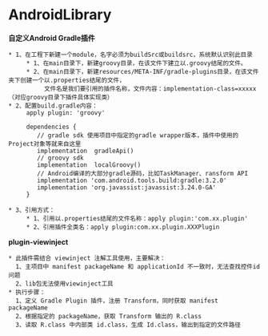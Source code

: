 # AndroidLibrary #

**自定义Android Gradle插件**

    * 1、在工程下新建一个module，名字必须为buildSrc或buildsrc，系统默认识别此目录
         * 1、在main目录下，新建groovy目录，在该文件下建立以.groovy结尾的文件。
         * 2、在main目录下，新建resources/META-INF/gradle-plugins目录，在该文件夹下创建一个以.properties结尾的文件，
              文件名是我们要引用的插件名称，文件内容：implementation-class=xxxxx（对应groovy目录下插件具体实现类）
    * 2、配置build.gradle内容：
         apply plugin: 'groovy'

         dependencies {
            // gradle sdk 使用项目中指定的gradle wrapper版本，插件中使用的Project对象等就来自这里
            implementation  gradleApi()
            // groovy sdk
            implementation  localGroovy()
            // Android编译的大部分gradle源码，比如TaskManager、ransform API
            implementation 'com.android.tools.build:gradle:3.2.0'
            implementation 'org.javassist:javassist:3.24.0-GA'
         }

    * 3、引用方式：
         * 1、引用以.properties结尾的文件名称：apply plugin:'com.xx.plugin'
         * 2、引用插件全类名：apply plugin:com.xx.plugin.XXXPlugin

**plugin-viewinject**

    * 此插件需结合 viewinject 注解工具使用，主要解决：
      1、主项目中 manifest packageName 和 applicationId 不一致时，无法查找控件id问题
      2、lib包无法使用viewinject工具
    * 执行步骤：
      1、定义 Gradle Plugin 插件，注册 Transform，同时获取 manifest packageName
      2、根据指定的 packageName，获取 Transform 输出的 R.class
      3、读取 R.class 中内部类 id.class，生成 Id.class，输出到指定的文件路径
